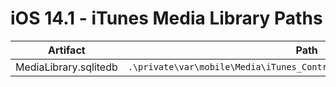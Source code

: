 # iOS 14.1 - iTunes Media Library Paths

| **Artifact**          | **Path**                                                               |
|-----------------------|------------------------------------------------------------------------|
| MediaLibrary.sqlitedb | `.\private\var\mobile\Media\iTunes_Control\iTunes\MediaLibrary.sqlitedb` |
